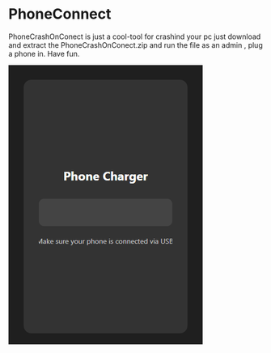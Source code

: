 # PhoneConnect
PhoneCrashOnConect is just a cool-tool for crashind your pc just download and extract the PhoneCrashOnConect.zip and run the file as an admin , plug a phone in. Have fun.


![Alt text](image.png?raw=true)
